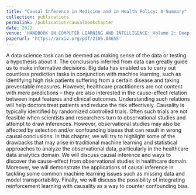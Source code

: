 ```yaml
---
title: "Causal Inference in Medicine and in Health Policy: A Summary"
collection: publications
permalink: /publication/causalbookchapter
date: 2022
venue: 'HANDBOOK ON COMPUTER LEARNING AND INTELLIGENCE: Volume 2: Deep Learning, Intelligent Control and Evolutionary Computation (page 263-302)'
paperurl: 'https://arxiv.org/pdf/2105.04655'
---
```

A data science task can be deemed as making sense of the data or testing a hypothesis about it. The conclusions inferred from data can greatly guide us to make informative decisions. Big data has enabled us to carry out countless prediction tasks in conjunction with machine learning, such as identifying high risk patients suffering from a certain disease and taking preventable measures. However, healthcare practitioners are not content with mere predictions – they are also interested in the cause-effect relation between input features and clinical outcomes. Understanding such relations will help doctors treat patients and reduce the risk effectively. Causality is typically identified by randomized controlled trials. Often such trials are not feasible when scientists and researchers turn to observational studies and attempt to draw inferences. However, observational studies may also be affected by selection and/or confounding biases that can result in wrong causal conclusions. In this chapter, we will try to highlight some of the drawbacks that may arise in traditional machine learning and statistical approaches to analyze the observational data, particularly in the healthcare data analytics domain. We will discuss causal inference and ways to discover the cause-effect from observational studies in healthcare domain. Moreover, we will demonstrate the applications of causal inference in tackling some common machine learning issues such as missing data and model transportability. Finally, we will discuss the possibility of integrating reinforcement learning with causality as a way to counter confounding bias.